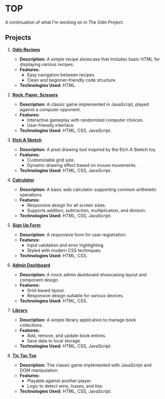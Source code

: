 # TOP
A continuation of what I'm working on in The Odin Project.

## Projects

1. **[Odin Recipes](https://github.com/murungiallan/TOP/blob/main/projects/001-recipes/)**
   - **Description:** A simple recipe showcase that includes basic HTML for displaying various recipes.
   - **Features:**
     - Easy navigation between recipes.
     - Clean and beginner-friendly code structure.
   - **Technologies Used:** HTML.

2. **[Rock, Paper, Scissors](https://github.com/murungiallan/TOP/blob/main/projects/002-rock-paper-scissors/)**
   - **Description:** A classic game implemented in JavaScript, played against a computer opponent.
   - **Features:**
     - Interactive gameplay with randomized computer choices.
     - User-friendly interface.
   - **Technologies Used:** HTML, CSS, JavaScript.

3. **[Etch A Sketch](https://github.com/murungiallan/TOP/blob/main/projects/003-etch-a-sketch/)**
   - **Description:** A pixel drawing tool inspired by the Etch A Sketch toy.
   - **Features:**
     - Customizable grid size.
     - Dynamic drawing effect based on mouse movements.
   - **Technologies Used:** HTML, CSS, JavaScript.

4. **[Calculator](https://github.com/murungiallan/TOP/blob/main/projects/004-calculator/)**
   - **Description:** A basic web calculator supporting common arithmetic operations.
   - **Features:**
     - Responsive design for all screen sizes.
     - Supports addition, subtraction, multiplication, and division.
   - **Technologies Used:** HTML, CSS, JavaScript.

5. **[Sign Up Form](https://github.com/murungiallan/TOP/blob/main/projects/101-sign-up-form/)**
   - **Description:** A responsive form for user registration.
   - **Features:**
     - Input validation and error highlighting.
     - Styled with modern CSS techniques.
   - **Technologies Used:** HTML, CSS.

6. **[Admin Dashboard](https://github.com/murungiallan/TOP/blob/main/projects/102-admin-dashboard/)**
   - **Description:** A mock admin dashboard showcasing layout and component design.
   - **Features:**
     - Grid-based layout.
     - Responsive design suitable for various devices.
   - **Technologies Used:** HTML, CSS.

7. **[Library](https://github.com/murungiallan/TOP/blob/main/projects/201-library/)**
   - **Description:** A simple library application to manage book collections.
   - **Features:**
     - Add, remove, and update book entries.
     - Save data to local storage.
   - **Technologies Used:** HTML, CSS, JavaScript.

8. **[Tic Tac Toe](https://github.com/murungiallan/TOP/blob/main/projects/202-tic-tac-toe/)**
   - **Description:** The classic game implemented with JavaScript and DOM manipulation.
   - **Features:**
     - Playable against another player.
     - Logic to detect wins, losses, and ties.
   - **Technologies Used:** HTML, CSS, JavaScript.
